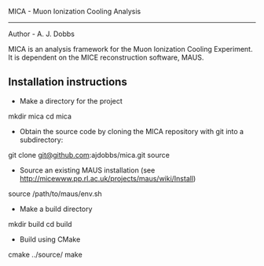 MICA - Muon Ionization Cooling Analysis
***************************************

Author - A. J. Dobbs

MICA is an analysis framework for the Muon Ionization Cooling Experiment. It is dependent on the
MICE reconstruction software, MAUS.

Installation instructions
-------------------------

* Make a directory for the project

mkdir mica
cd mica

* Obtain the source code by cloning the MICA repository with git into a subdirectory:

git clone git@github.com:ajdobbs/mica.git source

* Source an existing MAUS installation (see http://micewww.pp.rl.ac.uk/projects/maus/wiki/Install)

source /path/to/maus/env.sh

* Make a build directory

mkdir build
cd build

* Build using CMake

cmake ../source/
make
